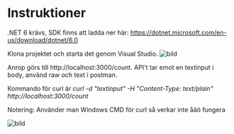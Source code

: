 # Instruktioner
.NET 6 krävs, SDK finns att ladda ner här: https://dotnet.microsoft.com/en-us/download/dotnet/6.0

Klona projektet och starta det genom Visual Studio. ![bild](https://user-images.githubusercontent.com/71646841/167247713-97237bd4-78e5-4772-8141-76f1a4f90c6c.png)

Anrop görs till http://localhost:3000/count. API't tar emot en textinput i body, använd raw och text i postman.

Kommando för curl är *curl -d "textinput" -H "Content-Type: text/plain" http://localhost:3000/count*

Notering: Använder man Windows CMD för curl så verkar inte åäö fungera

![bild](https://user-images.githubusercontent.com/71646841/167247356-05649977-2aa7-4f63-890e-d253b7686f79.png)


